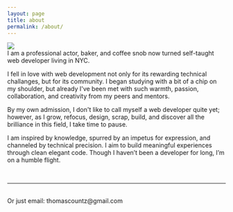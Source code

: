 ```yaml
---
layout: page
title: about
permalink: /about/
---
```


<img class="col one right" src="/img/prof_pic.jpg">

<br/>
I am a professional actor, baker, and coffee snob now turned self-taught web developer living in NYC.

I fell in love with web development not only for its rewarding technical challanges, but for its community. I began studying with a bit of a chip on my shoulder, but already I've been met with such warmth, passion, collaboration, and creativity from my peers and mentors.

By my own admission, I don't like to call myself a web developer quite yet; however, as I grow, refocus, design, scrap, build, and discover all the brilliance in this field, I take time to pause.

I am inspired by knowledge, spurred by an impetus for expression, and channeled by technical precision. I aim to build meaningful experiences through clean elegant code. Though I haven’t been a developer for long, I’m on a humble flight.

<br/>
<hr/>
<br/>
<span class="contacticon center">
	<a href="mailto:thomascountz@gmail.com"><i class="fa fa-envelope-square"></i></a>
	<a href="https://github.com/thomascountz" target="_blank"><i class="fa fa-github-square"></i></a>
	<a href="https://www.linkedin.com/in/thomas-countz-8b0951135/" target="_blank"><i class="fa fa-linkedin-square"></i></a>
	<a href="https://twitter.com/thomascountz" target="_blank"><i class="fa fa-twitter-square"></i></a>
</span>

<div class="col three center">
	Or just email: thomascountz@gmail.com
</div>

